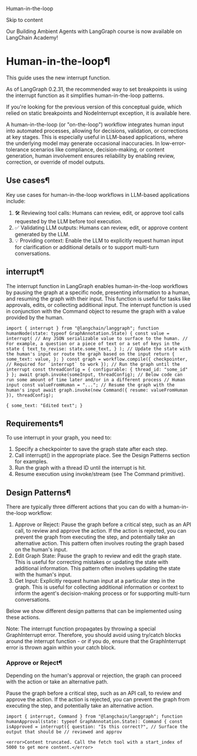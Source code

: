 Human-in-the-loop

Skip to content

Our Building Ambient Agents with LangGraph course is now available on LangChain Academy!

# Human-in-the-loop¶

This guide uses the new interrupt function.

As of LangGraph 0.2.31, the recommended way to set breakpoints is using the interrupt function as it simplifies human-in-the-loop patterns.

If you're looking for the previous version of this conceptual guide, which relied on static breakpoints and NodeInterrupt exception, it is available here.

A human-in-the-loop (or "on-the-loop") workflow integrates human input into automated processes, allowing for decisions, validation, or corrections at key stages. This is especially useful in LLM-based applications, where the underlying model may generate occasional inaccuracies. In low-error-tolerance scenarios like compliance, decision-making, or content generation, human involvement ensures reliability by enabling review, correction, or override of model outputs.

## Use cases¶

Key use cases for human-in-the-loop workflows in LLM-based applications include:

1. 🛠️ Reviewing tool calls: Humans can review, edit, or approve tool calls requested by the LLM before tool execution.
2. ✅ Validating LLM outputs: Humans can review, edit, or approve content generated by the LLM.
3. 💡 Providing context: Enable the LLM to explicitly request human input for clarification or additional details or to support multi-turn conversations.

## interrupt¶

The interrupt function in LangGraph enables human-in-the-loop workflows by pausing the graph at a specific node, presenting information to a human, and resuming the graph with their input. This function is useful for tasks like approvals, edits, or collecting additional input. The interrupt function is used in conjunction with the Command object to resume the graph with a value provided by the human.

```
import { interrupt } from "@langchain/langgraph"; function humanNode(state: typeof GraphAnnotation.State) { const value = interrupt( // Any JSON serializable value to surface to the human. // For example, a question or a piece of text or a set of keys in the state { text_to_revise: state.some_text, } ); // Update the state with the human's input or route the graph based on the input return { some_text: value, }; } const graph = workflow.compile({ checkpointer, // Required for `interrupt` to work }); // Run the graph until the interrupt const threadConfig = { configurable: { thread_id: "some_id" } }; await graph.invoke(someInput, threadConfig); // Below code can run some amount of time later and/or in a different process // Human input const valueFromHuman = "..."; // Resume the graph with the human's input await graph.invoke(new Command({ resume: valueFromHuman }), threadConfig);
```

```
{ some_text: "Edited text"; }
```

## Requirements¶

To use interrupt in your graph, you need to:

1. Specify a checkpointer to save the graph state after each step.
2. Call interrupt() in the appropriate place. See the Design Patterns section for examples.
3. Run the graph with a thread ID until the interrupt is hit.
4. Resume execution using invoke/stream (see The Command primitive).

## Design Patterns¶

There are typically three different actions that you can do with a human-in-the-loop workflow:

1. Approve or Reject: Pause the graph before a critical step, such as an API call, to review and approve the action. If the action is rejected, you can prevent the graph from executing the step, and potentially take an alternative action. This pattern often involves routing the graph based on the human's input.
2. Edit Graph State: Pause the graph to review and edit the graph state. This is useful for correcting mistakes or updating the state with additional information. This pattern often involves updating the state with the human's input.
3. Get Input: Explicitly request human input at a particular step in the graph. This is useful for collecting additional information or context to inform the agent's decision-making process or for supporting multi-turn conversations.

Below we show different design patterns that can be implemented using these actions.

Note: The interrupt function propagates by throwing a special GraphInterrupt error. Therefore, you should avoid using try/catch blocks around the interrupt function - or if you do, ensure that the GraphInterrupt error is thrown again within your catch block.

### Approve or Reject¶

Depending on the human's approval or rejection, the graph can proceed with the action or take an alternative path.

Pause the graph before a critical step, such as an API call, to review and approve the action. If the action is rejected, you can prevent the graph from executing the step, and potentially take an alternative action.

```
import { interrupt, Command } from "@langchain/langgraph"; function humanApproval(state: typeof GraphAnnotation.State): Command { const isApproved = interrupt({ question: "Is this correct?", // Surface the output that should be // reviewed and approv

<error>Content truncated. Call the fetch tool with a start_index of 5000 to get more content.</error>